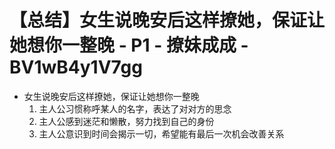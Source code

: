 # 【总结】女生说晚安后这样撩她，保证让她想你一整晚 - P1 - 撩妹成成 - BV1wB4y1V7gg

-   女生说晚安后这样撩她，保证让她想你一整晚
    1.  主人公习惯称呼某人的名字，表达了对对方的思念
    2.  主人公感到迷茫和懒散，努力找到自己的身份
    3.  主人公意识到时间会揭示一切，希望能有最后一次机会改善关系